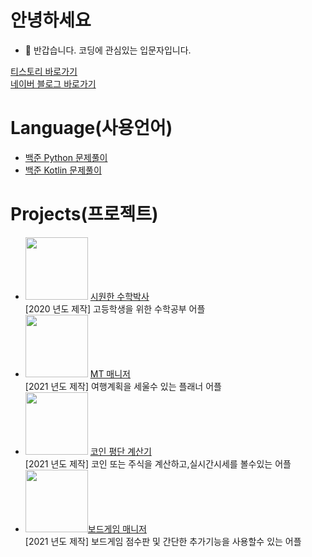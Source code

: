 # 안녕하세요
- 👋 반갑습니다. 코딩에 관심있는 입문자입니다.   
   
[티스토리 바로가기](https://wonddak.tistory.com/)  
[네이버 블로그 바로가기](https://blog.naver.com/jmseb3)  

# Language(사용언어)  
- [백준 Python 문제풀이](https://github.com/jmseb3/bakjoon)  
- [백준 Kotlin 문제풀이](https://github.com/jmseb3/backjoon_kt)  


# Projects(프로젝트)
* <img src="https://user-images.githubusercontent.com/63912638/131365927-20f11f41-9e32-4202-ad12-cc0f5ec04f07.png" width="100" height="100"/> [시원한 수학박사](https://github.com/jmseb3/app_watermelon)  
 [2020 년도 제작] 고등학생을 위한 수학공부 어플
* <img src="https://user-images.githubusercontent.com/63912638/131365925-6aa5fc21-78bd-46aa-ba2c-7587ee623806.png" width="100" height="100"/> [MT 매니저](https://github.com/jmseb3/app_mt_manager)  
  [2021 년도 제작] 여행계획을 세울수 있는 플래너 어플
* <img src="https://user-images.githubusercontent.com/63912638/131365930-9992bed4-6893-412a-a600-08b13e78b4bd.png" width="100" height="100"/> [코인 평단 계산기](https://github.com/jmseb3/app_coin)   
  [2021 년도 제작] 코인 또는 주식을 계산하고,실시간시세를 볼수있는 어플
 *  <img src="https://user-images.githubusercontent.com/63912638/148641395-0eccacd6-652b-40c7-94c6-da13b835017f.png" width="100" height="100"/>[보드게임 매니저](https://github.com/jmseb3/app_boardgame2)   
  [2021 년도 제작] 보드게임 점수판 및 간단한 추가기능을 사용할수 있는 어플
